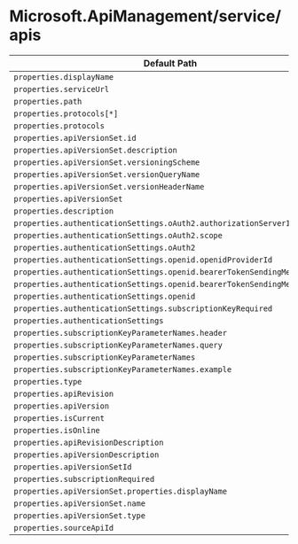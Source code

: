 # Microsoft.ApiManagement/service/apis

| Default Path | Alias |
|---|---|
| `properties.displayName` | `Microsoft.ApiManagement/service/apis/displayName` |
| `properties.serviceUrl` | `Microsoft.ApiManagement/service/apis/serviceUrl` |
| `properties.path` | `Microsoft.ApiManagement/service/apis/path` |
| `properties.protocols[*]` | `Microsoft.ApiManagement/service/apis/protocols[*]` |
| `properties.protocols` | `Microsoft.ApiManagement/service/apis/protocols` |
| `properties.apiVersionSet.id` | `Microsoft.ApiManagement/service/apis/apiVersionSet.id` |
| `properties.apiVersionSet.description` | `Microsoft.ApiManagement/service/apis/apiVersionSet.description` |
| `properties.apiVersionSet.versioningScheme` | `Microsoft.ApiManagement/service/apis/apiVersionSet.versioningScheme` |
| `properties.apiVersionSet.versionQueryName` | `Microsoft.ApiManagement/service/apis/apiVersionSet.versionQueryName` |
| `properties.apiVersionSet.versionHeaderName` | `Microsoft.ApiManagement/service/apis/apiVersionSet.versionHeaderName` |
| `properties.apiVersionSet` | `Microsoft.ApiManagement/service/apis/apiVersionSet` |
| `properties.description` | `Microsoft.ApiManagement/service/apis/description` |
| `properties.authenticationSettings.oAuth2.authorizationServerId` | `Microsoft.ApiManagement/service/apis/authenticationSettings.oAuth2.authorizationServerId` |
| `properties.authenticationSettings.oAuth2.scope` | `Microsoft.ApiManagement/service/apis/authenticationSettings.oAuth2.scope` |
| `properties.authenticationSettings.oAuth2` | `Microsoft.ApiManagement/service/apis/authenticationSettings.oAuth2` |
| `properties.authenticationSettings.openid.openidProviderId` | `Microsoft.ApiManagement/service/apis/authenticationSettings.openid.openidProviderId` |
| `properties.authenticationSettings.openid.bearerTokenSendingMethods[*]` | `Microsoft.ApiManagement/service/apis/authenticationSettings.openid.bearerTokenSendingMethods[*]` |
| `properties.authenticationSettings.openid.bearerTokenSendingMethods` | `Microsoft.ApiManagement/service/apis/authenticationSettings.openid.bearerTokenSendingMethods` |
| `properties.authenticationSettings.openid` | `Microsoft.ApiManagement/service/apis/authenticationSettings.openid` |
| `properties.authenticationSettings.subscriptionKeyRequired` | `Microsoft.ApiManagement/service/apis/authenticationSettings.subscriptionKeyRequired` |
| `properties.authenticationSettings` | `Microsoft.ApiManagement/service/apis/authenticationSettings` |
| `properties.subscriptionKeyParameterNames.header` | `Microsoft.ApiManagement/service/apis/subscriptionKeyParameterNames.header` |
| `properties.subscriptionKeyParameterNames.query` | `Microsoft.ApiManagement/service/apis/subscriptionKeyParameterNames.query` |
| `properties.subscriptionKeyParameterNames` | `Microsoft.ApiManagement/service/apis/subscriptionKeyParameterNames` |
| `properties.subscriptionKeyParameterNames.example` | `Microsoft.ApiManagement/service/apis/subscriptionKeyParameterNames.example` |
| `properties.type` | `Microsoft.ApiManagement/service/apis/type` |
| `properties.apiRevision` | `Microsoft.ApiManagement/service/apis/apiRevision` |
| `properties.apiVersion` | `Microsoft.ApiManagement/service/apis/apiVersion` |
| `properties.isCurrent` | `Microsoft.ApiManagement/service/apis/isCurrent` |
| `properties.isOnline` | `Microsoft.ApiManagement/service/apis/isOnline` |
| `properties.apiRevisionDescription` | `Microsoft.ApiManagement/service/apis/apiRevisionDescription` |
| `properties.apiVersionDescription` | `Microsoft.ApiManagement/service/apis/apiVersionDescription` |
| `properties.apiVersionSetId` | `Microsoft.ApiManagement/service/apis/apiVersionSetId` |
| `properties.subscriptionRequired` | `Microsoft.ApiManagement/service/apis/subscriptionRequired` |
| `properties.apiVersionSet.properties.displayName` | `Microsoft.ApiManagement/service/apis/apiVersionSet.displayName` |
| `properties.apiVersionSet.name` | `Microsoft.ApiManagement/service/apis/apiVersionSet.name` |
| `properties.apiVersionSet.type` | `Microsoft.ApiManagement/service/apis/apiVersionSet.type` |
| `properties.sourceApiId` | `Microsoft.ApiManagement/service/apis/sourceApiId` |

